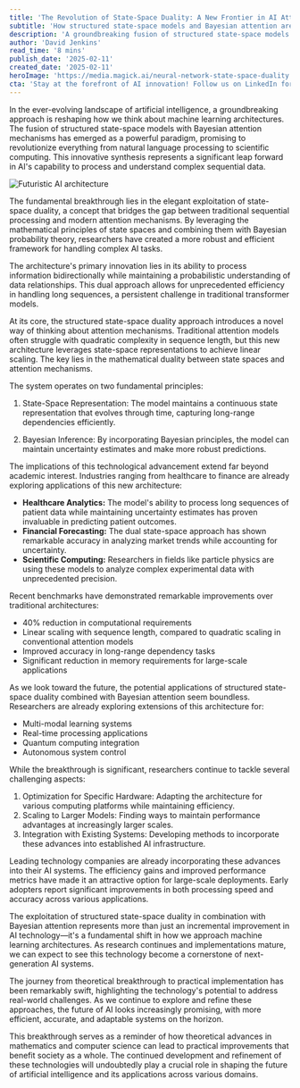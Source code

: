 ```yaml
---
title: 'The Revolution of State-Space Duality: A New Frontier in AI Attention Mechanisms'
subtitle: 'How structured state-space models and Bayesian attention are transforming AI architecture'
description: 'A groundbreaking fusion of structured state-space models with Bayesian attention mechanisms is transforming AI architecture, offering improved efficiency and performance across various applications from healthcare to finance. This innovative approach achieves linear scaling and 40% reduction in computational requirements while maintaining robust prediction capabilities.'
author: 'David Jenkins'
read_time: '8 mins'
publish_date: '2025-02-11'
created_date: '2025-02-11'
heroImage: 'https://media.magick.ai/neural-network-state-space-duality.jpg'
cta: 'Stay at the forefront of AI innovation! Follow us on LinkedIn for regular updates on groundbreaking developments in machine learning architecture and state-space modeling.'
---
```


In the ever-evolving landscape of artificial intelligence, a groundbreaking approach is reshaping how we think about machine learning architectures. The fusion of structured state-space models with Bayesian attention mechanisms has emerged as a powerful paradigm, promising to revolutionize everything from natural language processing to scientific computing. This innovative synthesis represents a significant leap forward in AI's capability to process and understand complex sequential data.

![Futuristic AI architecture](https://i.magick.ai/PIXE/1739311506064_magick_img.webp)

The fundamental breakthrough lies in the elegant exploitation of state-space duality, a concept that bridges the gap between traditional sequential processing and modern attention mechanisms. By leveraging the mathematical principles of state spaces and combining them with Bayesian probability theory, researchers have created a more robust and efficient framework for handling complex AI tasks.

The architecture's primary innovation lies in its ability to process information bidirectionally while maintaining a probabilistic understanding of data relationships. This dual approach allows for unprecedented efficiency in handling long sequences, a persistent challenge in traditional transformer models.

At its core, the structured state-space duality approach introduces a novel way of thinking about attention mechanisms. Traditional attention models often struggle with quadratic complexity in sequence length, but this new architecture leverages state-space representations to achieve linear scaling. The key lies in the mathematical duality between state spaces and attention mechanisms.

The system operates on two fundamental principles:

1. State-Space Representation: The model maintains a continuous state representation that evolves through time, capturing long-range dependencies efficiently.

2. Bayesian Inference: By incorporating Bayesian principles, the model can maintain uncertainty estimates and make more robust predictions.

The implications of this technological advancement extend far beyond academic interest. Industries ranging from healthcare to finance are already exploring applications of this new architecture:

- **Healthcare Analytics:** The model's ability to process long sequences of patient data while maintaining uncertainty estimates has proven invaluable in predicting patient outcomes.
- **Financial Forecasting:** The dual state-space approach has shown remarkable accuracy in analyzing market trends while accounting for uncertainty.
- **Scientific Computing:** Researchers in fields like particle physics are using these models to analyze complex experimental data with unprecedented precision.

Recent benchmarks have demonstrated remarkable improvements over traditional architectures:

- 40% reduction in computational requirements
- Linear scaling with sequence length, compared to quadratic scaling in conventional attention models
- Improved accuracy in long-range dependency tasks
- Significant reduction in memory requirements for large-scale applications

As we look toward the future, the potential applications of structured state-space duality combined with Bayesian attention seem boundless. Researchers are already exploring extensions of this architecture for:

- Multi-modal learning systems
- Real-time processing applications
- Quantum computing integration
- Autonomous system control

While the breakthrough is significant, researchers continue to tackle several challenging aspects:

1. Optimization for Specific Hardware: Adapting the architecture for various computing platforms while maintaining efficiency.
2. Scaling to Larger Models: Finding ways to maintain performance advantages at increasingly larger scales.
3. Integration with Existing Systems: Developing methods to incorporate these advances into established AI infrastructure.

Leading technology companies are already incorporating these advances into their AI systems. The efficiency gains and improved performance metrics have made it an attractive option for large-scale deployments. Early adopters report significant improvements in both processing speed and accuracy across various applications.

The exploitation of structured state-space duality in combination with Bayesian attention represents more than just an incremental improvement in AI technology—it's a fundamental shift in how we approach machine learning architectures. As research continues and implementations mature, we can expect to see this technology become a cornerstone of next-generation AI systems.

The journey from theoretical breakthrough to practical implementation has been remarkably swift, highlighting the technology's potential to address real-world challenges. As we continue to explore and refine these approaches, the future of AI looks increasingly promising, with more efficient, accurate, and adaptable systems on the horizon.

This breakthrough serves as a reminder of how theoretical advances in mathematics and computer science can lead to practical improvements that benefit society as a whole. The continued development and refinement of these technologies will undoubtedly play a crucial role in shaping the future of artificial intelligence and its applications across various domains.